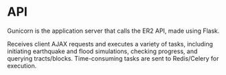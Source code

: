 # API

Gunicorn is the application server that calls the ER2 API, made using Flask.

Receives client AJAX requests and executes a variety of tasks, including initiating earthquake and flood simulations, checking progress, and querying tracts/blocks. Time-consuming tasks are sent to Redis/Celery for execution.